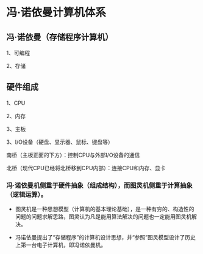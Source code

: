
# 冯·诺依曼计算机体系

## 冯·诺依曼（存储程序计算机）

1、可编程

2、存储


## 硬件组成

1、CPU

2、内存

3、主板

3、I/O设备（硬盘、显示器、鼠标、键盘等）


南桥（主板正面的下方）：控制CPU与外部I/O设备的通信

北桥（现代CPU已经将北桥移到CPU内部）：连接CPU和内存、显卡


### 冯·诺依曼机侧重于硬件抽象（组成结构），而图灵机侧重于计算抽象（逻辑运算）。

* 图灵机是一种思想模型（计算机的基本理论基础），是一种有穷的、构造性的问题的问题求解思路，图灵认为凡是能用算法解决的问题也一定能用图灵机解决。

* 冯诺依曼提出了“存储程序”的计算机设计思想，并“参照”图灵模型设计了历史上第一台电子计算机，即冯诺依曼机。


